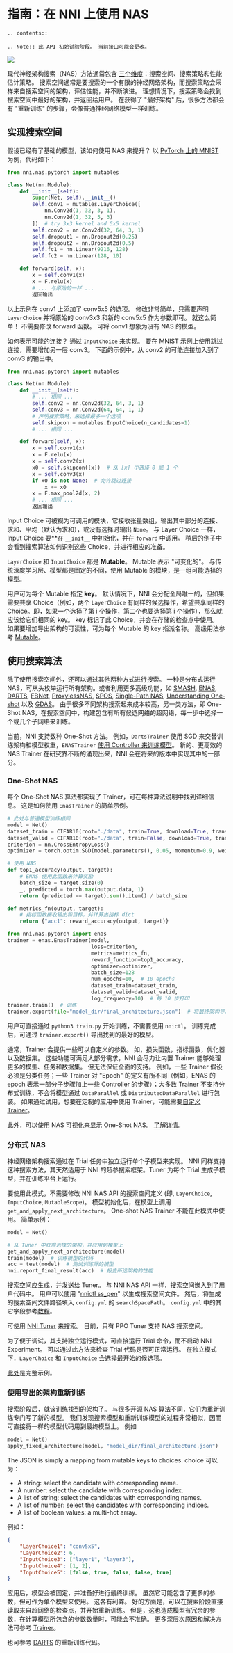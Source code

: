 # 指南：在 NNI 上使用 NAS

```eval_rst
.. contents::

.. Note:: 此 API 初始试验阶段。 当前接口可能会更改。
```

![](../../img/nas_abstract_illustration.png)

现代神经架构搜索（NAS）方法通常包含 [三个维度](https://arxiv.org/abs/1808.05377)：搜索空间、搜索策略和性能估计策略。 搜索空间通常是要搜索的一个有限的神经网络架构，而搜索策略会采样来自搜索空间的架构，评估性能，并不断演进。 理想情况下，搜索策略会找到搜索空间中最好的架构，并返回给用户。 在获得了 "最好架构" 后，很多方法都会有 "重新训练" 的步骤，会像普通神经网络模型一样训练。

## 实现搜索空间

假设已经有了基础的模型，该如何使用 NAS 来提升？ 以 [PyTorch 上的 MNIST](https://github.com/pytorch/examples/blob/master/mnist/main.py) 为例，代码如下：

```python
from nni.nas.pytorch import mutables

class Net(nn.Module):
    def __init__(self):
        super(Net, self).__init__()
        self.conv1 = mutables.LayerChoice([
            nn.Conv2d(1, 32, 3, 1),
            nn.Conv2d(1, 32, 5, 3)
        ])  # try 3x3 kernel and 5x5 kernel
        self.conv2 = nn.Conv2d(32, 64, 3, 1)
        self.dropout1 = nn.Dropout2d(0.25)
        self.dropout2 = nn.Dropout2d(0.5)
        self.fc1 = nn.Linear(9216, 128)
        self.fc2 = nn.Linear(128, 10)

    def forward(self, x):
        x = self.conv1(x)
        x = F.relu(x)
        # ... 与原始的一样 ...
        返回输出
```

以上示例在 conv1 上添加了 conv5x5 的选项。 修改非常简单，只需要声明 `LayerChoice` 并将原始的 conv3x3 和新的 conv5x5 作为参数即可。 就这么简单！ 不需要修改 forward 函数。 可将 conv1 想象为没有 NAS 的模型。

如何表示可能的连接？ 通过 `InputChoice` 来实现。 要在 MNIST 示例上使用跳过连接，需要增加另一层 conv3。 下面的示例中，从 conv2 的可能连接加入到了 conv3 的输出中。

```python
from nni.nas.pytorch import mutables

class Net(nn.Module):
    def __init__(self):
        # ... 相同 ...
        self.conv2 = nn.Conv2d(32, 64, 3, 1)
        self.conv3 = nn.Conv2d(64, 64, 1, 1)
        # 声明搜索策略，来选择最多一个选项
        self.skipcon = mutables.InputChoice(n_candidates=1)
        # ... 相同 ...

    def forward(self, x):
        x = self.conv1(x)
        x = F.relu(x)
        x = self.conv2(x)
        x0 = self.skipcon([x])  # 从 [x] 中选择 0 或 1 个
        x = self.conv3(x)
        if x0 is not None:  # 允许跳过连接
            x += x0
        x = F.max_pool2d(x, 2)
        # ... 相同 ...
        返回输出
```

Input Choice 可被视为可调用的模块，它接收张量数组，输出其中部分的连接、求和、平均（默认为求和），或没有选择时输出 `None`。 与 Layer Choice 一样，Input Choice 要**在 `__init__` 中初始化，并在 `forward` 中调用。 稍后的例子中会看到搜索算法如何识别这些 Choice，并进行相应的准备。</p>

`LayerChoice` 和 `InputChoice` 都是 **Mutable**。 Mutable 表示 "可变化的"。 与传统深度学习层、模型都是固定的不同，使用 Mutable 的模块，是一组可能选择的模型。

用户可为每个 Mutable 指定 **key**。 默认情况下，NNI 会分配全局唯一的，但如果需要共享 Choice（例如，两个 `LayerChoice` 有同样的候选操作，希望共享同样的 Choice。即，如果一个选择了第 i 个操作，第二个也要选择第 i 个操作），那么就应该给它们相同的 key。 key 标记了此 Choice，并会在存储的检查点中使用。 如果要增加导出架构的可读性，可为每个 Mutable 的 key 指派名称。 高级用法参考 [Mutable](./NasReference.md)。

## 使用搜索算法

除了使用搜索空间外，还可以通过其他两种方式进行搜索。 一种是分布式运行 NAS，可从头枚举运行所有架构。或者利用更多高级功能，如 [SMASH](https://arxiv.org/abs/1708.05344), [ENAS](https://arxiv.org/abs/1802.03268), [DARTS](https://arxiv.org/abs/1808.05377), [FBNet](https://arxiv.org/abs/1812.03443), [ProxylessNAS](https://arxiv.org/abs/1812.00332), [SPOS](https://arxiv.org/abs/1904.00420), [Single-Path NAS](https://arxiv.org/abs/1904.02877),  [Understanding One-shot](http://proceedings.mlr.press/v80/bender18a) 以及 [GDAS](https://arxiv.org/abs/1910.04465)。 由于很多不同架构搜索起来成本较高，另一类方法，即 One-Shot NAS，在搜索空间中，构建包含有所有候选网络的超网络，每一步中选择一个或几个子网络来训练。

当前，NNI 支持数种 One-Shot 方法。 例如，`DartsTrainer` 使用 SGD 来交替训练架构和模型权重，`ENASTrainer` [使用 Controller 来训练模型](https://arxiv.org/abs/1802.03268)。 新的、更高效的 NAS Trainer 在研究界不断的涌现出来，NNI 会在将来的版本中实现其中的一部分。

### One-Shot NAS

每个 One-Shot NAS 算法都实现了 Trainer，可在每种算法说明中找到详细信息。 这是如何使用 `EnasTrainer` 的简单示例。

```python
# 此处与普通模型训练相同
model = Net()
dataset_train = CIFAR10(root="./data", train=True, download=True, transform=train_transform)
dataset_valid = CIFAR10(root="./data", train=False, download=True, transform=valid_transform)
criterion = nn.CrossEntropyLoss()
optimizer = torch.optim.SGD(model.parameters(), 0.05, momentum=0.9, weight_decay=1.0E-4)

# 使用 NAS
def top1_accuracy(output, target):
    # ENAS 使用此函数来计算奖励
    batch_size = target.size(0)
    _, predicted = torch.max(output.data, 1)
    return (predicted == target).sum().item() / batch_size

def metrics_fn(output, target):
    # 指标函数接收输出和目标，并计算出指标 dict
    return {"acc1": reward_accuracy(output, target)}

from nni.nas.pytorch import enas
trainer = enas.EnasTrainer(model,
                           loss=criterion,
                           metrics=metrics_fn,
                           reward_function=top1_accuracy,
                           optimizer=optimizer,
                           batch_size=128
                           num_epochs=10,  # 10 epochs
                           dataset_train=dataset_train,
                           dataset_valid=dataset_valid,
                           log_frequency=10)  # 每 10 步打印
trainer.train()  # 训练
trainer.export(file="model_dir/final_architecture.json")  # 将最终架构导出到文件
```

用户可直接通过 `python3 train.py` 开始训练，不需要使用 `nnictl`。 训练完成后，可通过 `trainer.export()` 导出找到的最好的模型。

通常，Trainer 会提供一些可以自定义的参数。 如，损失函数，指标函数，优化器以及数据集。 这些功能可满足大部分需求，NNI 会尽力让内置 Trainer 能够处理更多的模型、任务和数据集。 但无法保证全面的支持。 例如，一些 Trainer 假设必须是分类任务；一些 Trainer 对 "Epoch" 的定义有所不同（例如，ENAS 的 epoch 表示一部分子步骤加上一些 Controller 的步骤）；大多数 Trainer 不支持分布式训练，不会将模型通过 `DataParallel` 或 `DistributedDataParallel` 进行包装。 如果通过试用，想要在定制的应用中使用 Trainer，可能需要[自定义 Trainer](./Advanced.md#extend-the-ability-of-one-shot-trainers)。

此外，可以使用 NAS 可视化来显示 One-Shot NAS。 [了解详情](./Visualization.md)。

### 分布式 NAS

神经网络架构搜索通过在 Trial 任务中独立运行单个子模型来实现。 NNI 同样支持这种搜索方法，其天然适用于 NNI 的超参搜索框架。Tuner 为每个 Trial 生成子模型，并在训练平台上运行。

要使用此模式，不需要修改 NNI NAS API 的搜索空间定义 (即, `LayerChoice`, `InputChoice`, `MutableScope`)。 模型初始化后，在模型上调用 `get_and_apply_next_architecture`。 One-shot NAS Trainer 不能在此模式中使用。 简单示例：

```python
model = Net()

# 从 Tuner 中获得选择的架构，并应用到模型上
get_and_apply_next_architecture(model)
train(model)  # 训练模型的代码
acc = test(model)  # 测试训练好的模型
nni.report_final_result(acc)  # 报告所选架构的性能
```

搜索空间应生成，并发送给 Tuner。 与 NNI NAS API 一样，搜索空间嵌入到了用户代码中。 用户可以使用 "[nnictl ss_gen](../Tutorial/Nnictl.md)" 以生成搜索空间文件。 然后，将生成的搜索空间文件路径填入 `config.yml` 的 `searchSpacePath`。 `config.yml` 中的其它字段参考[教程](../Tutorial/QuickStart.md)。

可使用 [NNI Tuner](../Tuner/BuiltinTuner.md) 来搜索。 目前，只有 PPO Tuner 支持 NAS 搜索空间。

为了便于调试，其支持独立运行模式，可直接运行 Trial 命令，而不启动 NNI Experiment。 可以通过此方法来检查 Trial 代码是否可正常运行。 在独立模式下，`LayerChoice` 和 `InputChoice` 会选择最开始的候选项。

[此处](https://github.com/microsoft/nni/tree/master/examples/nas/classic_nas/config_nas.yml)是完整示例。

### 使用导出的架构重新训练

搜索阶段后，就该训练找到的架构了。 与很多开源 NAS 算法不同，它们为重新训练专门写了新的模型。 我们发现搜索模型和重新训练模型的过程非常相似，因而可直接将一样的模型代码用到最终模型上。 例如

```python
model = Net()
apply_fixed_architecture(model, "model_dir/final_architecture.json")
```

The JSON is simply a mapping from mutable keys to choices. choice 可以为：

* A string: select the candidate with corresponding name.
* A number: select the candidate with corresponding index.
* A list of string: select the candidates with corresponding names.
* A list of number: select the candidates with corresponding indices.
* A list of boolean values: a multi-hot array.

例如：

```json
{
    "LayerChoice1": "conv5x5",
    "LayerChoice2": 6,
    "InputChoice3": ["layer1", "layer3"],
    "InputChoice4": [1, 2],
    "InputChoice5": [false, true, false, false, true]
}
```

应用后，模型会被固定，并准备好进行最终训练。 虽然它可能包含了更多的参数，但可作为单个模型来使用。 这各有利弊。 好的方面是，可以在搜索阶段直接读取来自超网络的检查点，并开始重新训练。 但是，这也造成模型有冗余的参数，在计算模型所包含的参数数量时，可能会不准确。 更多深层次原因和解决方法可参考 [Trainer](./NasReference.md)。

也可参考 [DARTS](./DARTS.md) 的重新训练代码。
